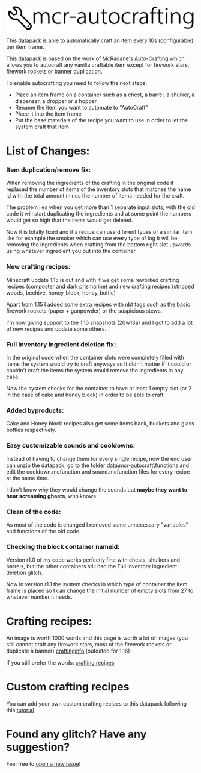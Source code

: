 ![redirectto's Auto-Crafting](.github/logo.png)

This datapack is able to automatically craft an item every 10s (configurable) per item frame.

This datapack is based on the work of [McRadane's Auto-Crafting](https://github.com/McRadane/mcr-autocrafting) which allows you to autocraft any vanilla craftable item except for firework stars, firework rockets or banner duplication.

To enable autocrafting you need to follow the next steps:
 * Place an item frame on a container such as a chest, a barrel, a shulker, a dispenser, a dropper or a hopper
 * Rename the item you want to automate to "AutoCraft"
 * Place it into the item frame
 * Put the base materials of the recipe you want to use in order to let the system craft that item
 
# List of Changes:

### Item duplication/remove fix:
When removing the ingredients of the crafting in the original code it replaced the number of items of the inventory slots that matches the name id with the total amount minus the number of items needed for the craft.

The problem lies when you get more than 1 separate input slots, with the old code it will start duplicating the ingredients and at some point the numbers would get so high that the items would get deleted.

Now it is totally fixed and if a recipe can use diferent types of a similar item like for example the smoker which can use every type of log it will be removing the ingredients when crafting from the bottom right slot upwards using whatever ingredient you put into the container.

### New crafting recipes:
Minecraft update 1.15 is out and with it we get some reworked crafting recipes (composter and dark prismarine) and new crafting recipes (stripped woods, beehive, honey_block, honey_bottle)

Apart from 1.15 I added some extra recipes with nbt tags such as the basic firework rockets (paper + gunpowder) or the suspicious stews.

I'm now giving support to the 1.16 snapshots (20w13a) and I got to add a lot of new recipes and update some others.

### Full Inventory ingredient deletion fix:
In the original code when the container slots were completely filled with items the system would try to craft anyways so it didn't matter if it could or couldn't craft the items the system would remove the ingredients in any case.

Now the system checks for the container to have at least 1 empty slot (or 2 in the case of cake and honey block) in order to be able to craft.

### Added byproducts:
Cake and Honey block recipes also get some items back, buckets and glass bottles respectively.

### Easy customizable sounds and cooldowns:
Instead of having to change them for every single recipe, now the end user can unzip the datapack, go to the folder data\mcr-autocraft\functions and edit the cooldown.mcfunction and sound.mcfunction files for every recipe at the same time.

I don't know why they would change the sounds but **maybe they want to hear screaming ghasts**, who knows.

### Clean of the code:
As most of the code is changed I removed some unnecessary "variables" and functions of the old code.

### Checking the block container nameid:
Version r1.0 of my code works perfectly fine with chests, shulkers and barrels, but the other containers still had the Full Inventory ingredient deletion glitch.

Now in version r1.1 the system checks in which type of container the item frame is placed so I can change the initial number of empty slots from 27 to whatever number it needs.

# Crafting recipes:
An image is worth 1000 words and this page is worth a lot of images (you still cannot craft any firework stars, most of the firework rockets or duplicate a banner) [craftinginfo](https://www.minecraftcrafting.info) (outdated for 1.16)

If you still prefer the words: [crafting recipes](https://pastebin.com/pbqrBm0n)

# Custom crafting recipes
You can add your own custom crafting recipes to this datapack following this [tutorial](https://imgur.com/a/zB3Yqif)

# Found any glitch? Have any suggestion?
Feel free to [open a new issue](https://github.com/redirectto/mcr-autocrafting/issues/new)!
